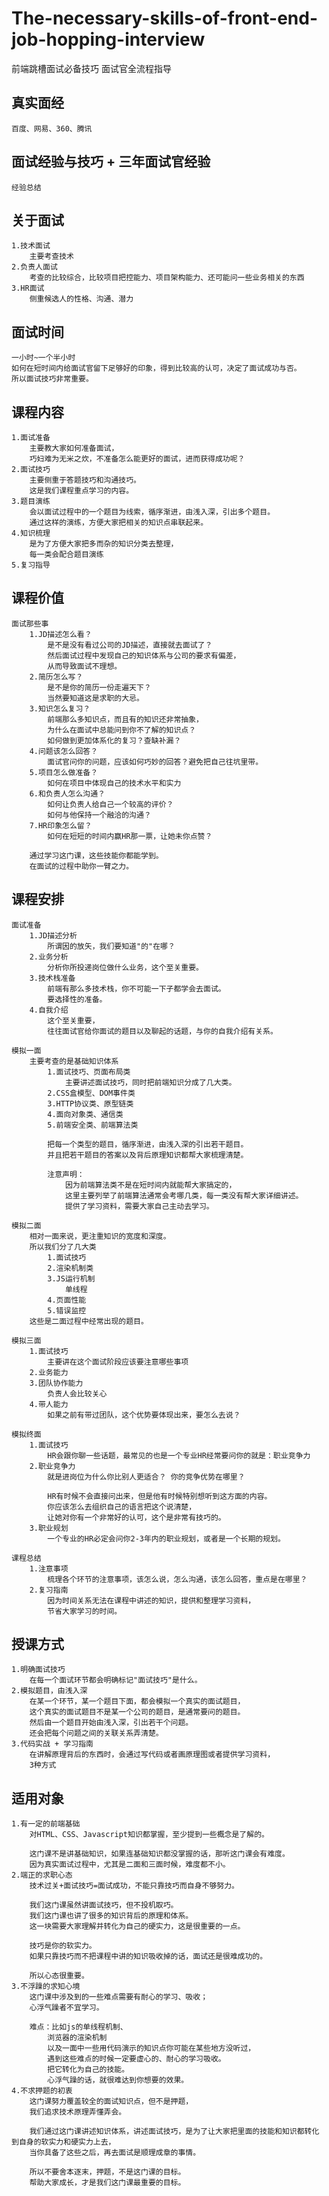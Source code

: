 # The-necessary-skills-of-front-end-job-hopping-interview
前端跳槽面试必备技巧  面试官全流程指导

## 真实面经
    百度、网易、360、腾讯

## 面试经验与技巧 + 三年面试官经验
    经验总结

## 关于面试
    1.技术面试
        主要考查技术
    2.负责人面试
        考查的比较综合，比较项目把控能力、项目架构能力、还可能问一些业务相关的东西
    3.HR面试
        侧重候选人的性格、沟通、潜力  

## 面试时间
    一小时~一个半小时   
    如何在短时间内给面试官留下足够好的印象，得到比较高的认可，决定了面试成功与否。
    所以面试技巧非常重要。

## 课程内容
    1.面试准备
        主要教大家如何准备面试，
        巧妇难为无米之炊，不准备怎么能更好的面试，进而获得成功呢？
    2.面试技巧  
        主要侧重于答题技巧和沟通技巧。 
        这是我们课程重点学习的内容。
    3.题目演练
        会以面试过程中的一个题目为线索，循序渐进，由浅入深，引出多个题目。
        通过这样的演练，方便大家把相关的知识点串联起来。
    4.知识梳理
        是为了方便大家把多而杂的知识分类去整理，
        每一类会配合题目演练
    5.复习指导

## 课程价值
    面试那些事
        1.JD描述怎么看？
            是不是没有看过公司的JD描述，直接就去面试了？
            然后面试过程中发现自己的知识体系与公司的要求有偏差，
            从而导致面试不理想。
        2.简历怎么写？
            是不是你的简历一份走遍天下？
            当然要知道这是求职的大忌。
        3.知识怎么复习？
            前端那么多知识点，而且有的知识还非常抽象，
            为什么在面试中总能问到你不了解的知识点？  
            如何做到更加体系化的复习？查缺补漏？
        4.问题该怎么回答？
            面试官问你的问题，应该如何巧妙的回答？避免把自己往坑里带。  
        5.项目怎么做准备？
            如何在项目中体现自己的技术水平和实力    
        6.和负责人怎么沟通？
            如何让负责人给自己一个较高的评价？  
            如何与他保持一个融洽的沟通？ 
        7.HR印象怎么留？
            如何在短短的时间内赢HR那一票，让她未你点赞？

        通过学习这门课，这些技能你都能学到。  
        在面试的过程中助你一臂之力。

## 课程安排
    面试准备
        1.JD描述分析
            所谓因的放矢，我们要知道"的"在哪？
        2.业务分析
            分析你所投递岗位做什么业务，这个至关重要。
        3.技术栈准备
            前端有那么多技术栈，你不可能一下子都学会去面试。
            要选择性的准备。
        4.自我介绍
            这个至关重要，
            往往面试官给你面试的题目以及聊起的话题，与你的自我介绍有关系。

    模拟一面     
        主要考查的是基础知识体系  
            1.面试技巧、页面布局类
                主要讲述面试技巧，同时把前端知识分成了几大类。
            2.CSS盒模型、DOM事件类
            3.HTTP协议类、原型链类
            4.面向对象类、通信类
            5.前端安全类、前端算法类

            把每一个类型的题目，循序渐进，由浅入深的引出若干题目。
            并且把若干题目的答案以及背后原理知识都帮大家梳理清楚。

            注意声明：
                因为前端算法类不是在短时间内就能帮大家搞定的，
                这里主要列举了前端算法通常会考哪几类，每一类没有帮大家详细讲述。
                提供了学习资料，需要大家自己主动去学习。

    模拟二面
        相对一面来说，更注重知识的宽度和深度。
        所以我们分了几大类
            1.面试技巧
            2.渲染机制类
            3.JS运行机制
                单线程
            4.页面性能 
            5.错误监控  
        这些是二面过程中经常出现的题目。

    模拟三面
        1.面试技巧
            主要讲在这个面试阶段应该要注意哪些事项
        2.业务能力   
        3.团队协作能力
            负责人会比较关心
        4.带人能力
            如果之前有带过团队，这个优势要体现出来，要怎么去说？

    模拟终面
        1.面试技巧 
            HR会跟你聊一些话题，最常见的也是一个专业HR经常要问你的就是：职业竞争力
        2.职业竞争力  
            就是进岗位为什么你比别人更适合？ 你的竞争优势在哪里？

            HR有时候不会直接问出来，但是他有时候特别想听到这方面的内容。
            你应该怎么去组织自己的语言把这个说清楚，
            让她对你有一个非常好的认可，这个是非常有技巧的。
        3.职业规划
            一个专业的HR必定会问你2-3年内的职业规划，或者是一个长期的规划。

    课程总结
        1.注意事项
            梳理各个环节的注意事项，该怎么说，怎么沟通，该怎么回答，重点是在哪里？
        2.复习指南
            因为时间关系无法在课程中讲述的知识，提供和整理学习资料，
            节省大家学习的时间。

## 授课方式
    1.明确面试技巧
        在每一个面试环节都会明确标记"面试技巧"是什么。
    2.模拟题目，由浅入深
        在某一个环节，某一个题目下面，都会模拟一个真实的面试题目，
        这个真实的面试题目不是某一个公司的题目，是通常要问的题目。
        然后由一个题目开始由浅入深，引出若干个问题。
        还会把每个问题之间的关联关系弄清楚。
    3.代码实战 + 学习指南
        在讲解原理背后的东西时，会通过写代码或者画原理图或者提供学习资料，
        3种方式

## 适用对象
    1.有一定的前端基础
        对HTML、CSS、Javascript知识都掌握，至少提到一些概念是了解的。   

        这门课不是讲基础知识，如果连基础知识都没掌握的话，那听这门课会有难度。
        因为真实面试过程中，尤其是二面和三面时候，难度都不小。
    2.端正的求职心态
        技术过关+面试技巧=面试成功，不能只靠技巧而自身不够努力。

        我们这门课虽然讲面试技巧，但不投机取巧。
        我们这门课也讲了很多的知识背后的原理和体系。
        这一块需要大家理解并转化为自己的硬实力，这是很重要的一点。

        技巧是你的软实力。
        如果只靠技巧而不把课程中讲的知识吸收掉的话，面试还是很难成功的。

        所以心态很重要。
    3.不浮躁的求知心境
        这门课中涉及到的一些难点需要有耐心的学习、吸收；
        心浮气躁者不宜学习。

        难点：比如js的单线程机制、
            浏览器的渲染机制
            以及一面中一些用代码演示的知识点你可能在某些地方没听过，
            遇到这些难点的时候一定要虚心的、耐心的学习吸收。
            把它转化为自己的技能。
            心浮气躁的话，就很难达到你想要的效果。
    4.不求押题的初衷       
        这门课努力覆盖较全的面试知识点，但不是押题，
        我们追求技术原理弄懂弄会。

        我们通过这门课讲述知识体系，讲述面试技巧，是为了让大家把里面的技能和知识都转化到自身的软实力和硬实力上去，
        当你具备了这些之后，再去面试是顺理成章的事情。

        所以不要舍本逐末，押题，不是这门课的目标。
        帮助大家成长，才是我们这门课最重要的目标。


